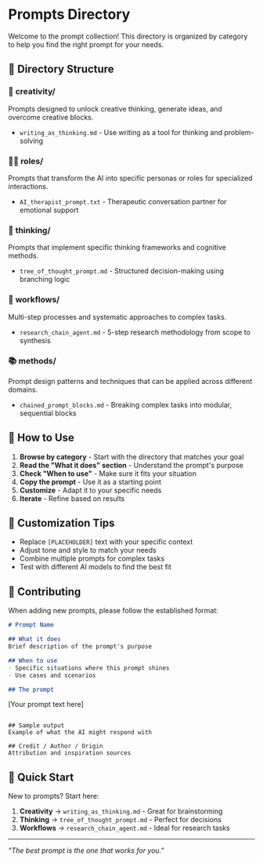 # Prompts Directory

Welcome to the prompt collection! This directory is organized by category to help you find the right prompt for your needs.

## 📁 Directory Structure

### 🎨 **creativity/**
Prompts designed to unlock creative thinking, generate ideas, and overcome creative blocks.

- `writing_as_thinking.md` - Use writing as a tool for thinking and problem-solving

### 👨‍⚕️ **roles/**
Prompts that transform the AI into specific personas or roles for specialized interactions.

- `AI_therapist_prompt.txt` - Therapeutic conversation partner for emotional support

### 🧠 **thinking/**
Prompts that implement specific thinking frameworks and cognitive methods.

- `tree_of_thought_prompt.md` - Structured decision-making using branching logic

### 💼 **workflows/**
Multi-step processes and systematic approaches to complex tasks.

- `research_chain_agent.md` - 5-step research methodology from scope to synthesis

### 📚 **methods/**
Prompt design patterns and techniques that can be applied across different domains.

- `chained_prompt_blocks.md` - Breaking complex tasks into modular, sequential blocks

## 🚀 How to Use

1. **Browse by category** - Start with the directory that matches your goal
2. **Read the "What it does" section** - Understand the prompt's purpose
3. **Check "When to use"** - Make sure it fits your situation
4. **Copy the prompt** - Use it as a starting point
5. **Customize** - Adapt it to your specific needs
6. **Iterate** - Refine based on results

## 🔧 Customization Tips

- Replace `[PLACEHOLDER]` text with your specific context
- Adjust tone and style to match your needs
- Combine multiple prompts for complex tasks
- Test with different AI models to find the best fit

## 📝 Contributing

When adding new prompts, please follow the established format:

```markdown
# Prompt Name

## What it does
Brief description of the prompt's purpose

## When to use
- Specific situations where this prompt shines
- Use cases and scenarios

## The prompt
```
[Your prompt text here]
```

## Sample output
Example of what the AI might respond with

## Credit / Author / Origin
Attribution and inspiration sources
```

## 🎯 Quick Start

New to prompts? Start here:
1. **Creativity** → `writing_as_thinking.md` - Great for brainstorming
2. **Thinking** → `tree_of_thought_prompt.md` - Perfect for decisions
3. **Workflows** → `research_chain_agent.md` - Ideal for research tasks

---

*"The best prompt is the one that works for you."* 